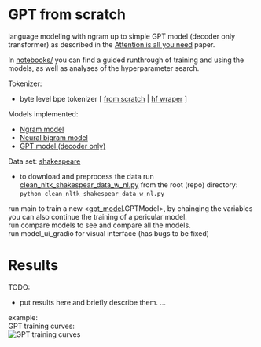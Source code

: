 # GPT from scratch
language modeling with ngram up to simple GPT model (decoder only transformer) as described in the [Attention is all you need](https://arxiv.org/abs/1706.03762) paper. <br>

In [notebooks/](./notebooks/) you can find a guided runthrough of training and using the models, as well as analyses of the hyperparameter search. <br>

Tokenizer: <br>
- byte level bpe tokenizer [ [from scratch](./pe_tokenizer.py) | [hf wraper](./bpe_hf.py) ] <br>
  
Models implemented:
- [Ngram model](./ngram_engine) <br>
- [Neural bigram model](./neural_bigram.py) <br>
- [GPT model (decoder only)](./GPT_mj.py) <br>

Data set: [shakespeare](./data/) <br>
- to download and preprocess the data run [clean_nltk_shakespear_data_w_nl.py](./data/clean_nltk_shakespear_data_w_nl.py) from the root (repo) directory: <br> 
  ```python clean_nltk_shakespear_data_w_nl.py``` <br>


run main to train a new <[gpt_model](./gpt_model.py).GPTModel>, by chainging the variables you can also continue the training of a pericular model. <br>
run compare models to see and compare all the models. <br>
run model_ui_gradio for visual interface (has bugs to be fixed) <br>


# Results

TODO:
 - put results here and briefly describe them. 
... 

example: <br>
GPT training curves: <br>
![GPT training curves](./results/GPT/GPT_training_plot.png) <br>


